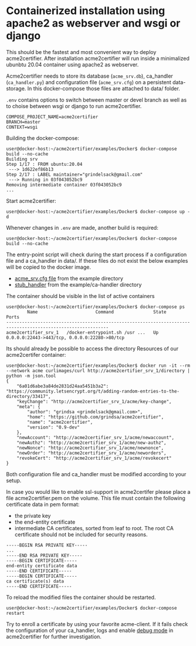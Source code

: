 # Containerized installation using apache2 as webserver and wsgi or django

This should be the fastest and most convenient way to deploy acme2certifier. After installation acme2certifier will run inside a minimalized ubunbtu 20.04 container using apache2 as webserver.

Acme2certifier needs to store its database (`acme_srv.db`), ca_handler (`ca_handler.py`) and configuration file (`acme_srv.cfg`) on a persistent data-storage. In this docker-compose those files are attached to data/ folder.

`.env` contains options to switch between master or devel branch as well as to choise between wsgi or django to run acme2certifier.
```
COMPOSE_PROJECT_NAME=acme2certifier
BRANCH=master
CONTEXT=wsgi
```

Building the docker-compose:
```
user@docker-host:~/acme2certifier/examples/Docker$ docker-compose build --no-cache
Building srv
Step 1/17 : FROM ubuntu:20.04
 ---> 1d622ef86b13
Step 2/17 : LABEL maintainer="grindelsack@gmail.com"
 ---> Running in 03f043052bc9
Removing intermediate container 03f043052bc9
...
```
Start acme2certifier:

`user@docker-host:~/acme2certifier/examples/Docker$ docker-compose up -d`

Whenever changes in `.env` are made, another build is required:

`user@docker-host:~/acme2certifier/examples/Docker$ docker-compose build --no-cache`

The entry-point script will check during the start process if a configuration file and a ca_handler in data/. If these files do not exist the below examples will be copied to the docker image.

- [acme_srv.cfg file](/examples/acme_srv.cfg) from the example directory
- [stub_handler](/examples/ca_handler/skeleton_ca_handler.py) from the example/ca-handler directory

The container should be visible in the list of active containers
```
user@docker-host:~/acme2certifier/examples/Docker$ docker-compose ps
        Name                      Command               State                       Ports
-------------------------------------------------------------------------------------------------------------
acme2certifier_srv_1   /docker-entrypoint.sh /usr ...   Up      0.0.0.0:22443->443/tcp, 0.0.0.0:22280->80/tcp
```

Its should already be possible to access the directory Resources of our acme2certifer container:
```
user@docker-host:~/acme2certifier/examples/Docker$ docker run -it --rm --network acme curlimages/curl http://acme2certifier_srv_1/directory | python -m json.tool
{
    "6a01d6abe3a84de2831d24aa5451b3a2": "https://community.letsencrypt.org/t/adding-random-entries-to-the-directory/33417",
    "keyChange": "http://acme2certifier_srv_1/acme/key-change",
    "meta": {
        "author": "grindsa <grindelsack@gmail.com>",
        "home": "https://github.com/grindsa/acme2certifier",
        "name": "acme2certifier",
        "version": "0.9-dev"
    },
    "newAccount": "http://acme2certifier_srv_1/acme/newaccount",
    "newAuthz": "http://acme2certifier_srv_1/acme/new-authz",
    "newNonce": "http://acme2certifier_srv_1/acme/newnonce",
    "newOrder": "http://acme2certifier_srv_1/acme/neworders",
    "revokeCert": "http://acme2certifier_srv_1/acme/revokecert"
}
```
Both configuration file and ca_handler must be modified according to your setup.

In case you would like to enable ssl-support in acme2certifer please place a file acme2certifier.pem on the volume. This file must contain the following certificate data in pem format:
- the private key
- the end-entity certificate
- intermediate CA certificates, sorted from leaf to root. The root CA certificate should not be included for security reasons.

```
-----BEGIN RSA PRIVATE KEY-----
...
-----END RSA PRIVATE KEY-----
-----BEGIN CERTIFICATE-----
end-entity certificate data
-----END CERTIFICATE-----
-----BEGIN CERTIFICATE-----
ca certificate(s) data
-----END CERTIFICATE-----
```

To reload the modified files the container should be restarted.

`user@docker-host:~/acme2certifier/examples/Docker$ docker-compose restart`

Try to enroll a certificate by using your favorite acme-client. If it fails check the configuration of your ca_handler, logs and enable [debug mode](/docs/acme_srv.md) in acme2certifier for further investigation.
